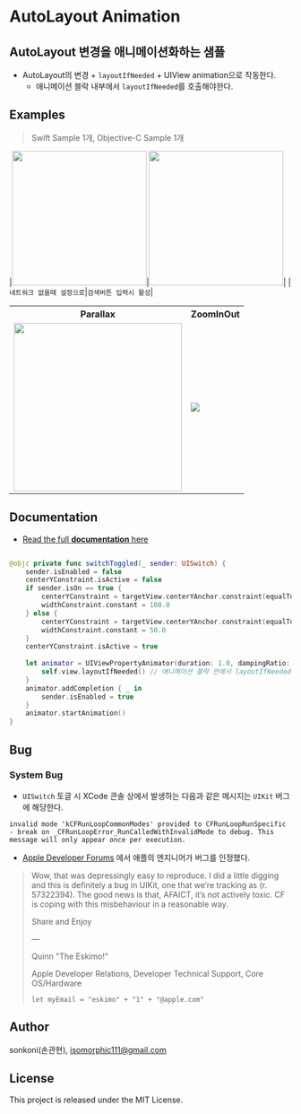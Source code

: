 # AutoLayout Animation 

## AutoLayout 변경을 애니메이션화하는 샘플
- AutoLayout의 변경 + `layoutIfNeeded` + UIView animation으로 작동한다.
    - 애니메이션 블락 내부에서 `layoutIfNeeded`를 호출해야한다. 

## Examples
> Swift Sample 1개, Objective-C Sample 1개


|<img width=240 src="https://user-images.githubusercontent.com/46439995/185067434-c71f35dd-3db5-41c9-ad73-39c3301043b1.gif">|<img width=240 src="https://user-images.githubusercontent.com/46439995/185071000-b96ddd72-52df-45b8-858f-3a065a438708.gif">|
|`네트워크 없을때 설정으로`|`검색버튼 입력시 활성`| 

<table>
<tr>
<th>Parallax</th>
<th>ZoomInOut</th>
</tr>
<tr>
<td><img src="http://i.imgur.com/v8JuRYj.gif" width="300"></td>
<td><img src="http://i.imgur.com/lLooXQ7.gif"/></td>
</tr>
</table>


## Documentation

- [Read the full **documentation** here](http://wiki.mulgrim.net/page/Api:UIKit/UIView/-_layoutIfNeeded)

```swift

@objc private func switchToggled(_ sender: UISwitch) {
    sender.isEnabled = false
    centerYConstraint.isActive = false
    if sender.isOn == true {
        centerYConstraint = targetView.centerYAnchor.constraint(equalTo: view.centerYAnchor)
        widthConstraint.constant = 100.0
    } else {
        centerYConstraint = targetView.centerYAnchor.constraint(equalTo: view.safeAreaLayoutGuide.bottomAnchor, constant: -50.0)
        widthConstraint.constant = 50.0
    }
    centerYConstraint.isActive = true
        
    let animator = UIViewPropertyAnimator(duration: 1.0, dampingRatio: 0.4) {
        self.view.layoutIfNeeded() // 애니메이션 블락 안에서 layoutIfNeeded 메서드를 호출해야한다. 
    }
    animator.addCompletion { _ in
        sender.isEnabled = true
    }
    animator.startAnimation()
}

```

## Bug
### System Bug
- `UISwitch` 토글 시 XCode 콘솔 상에서 발생하는 다음과 같은 메시지는 `UIKit` 버그에 해당한다.
```
invalid mode 'kCFRunLoopCommonModes' provided to CFRunLoopRunSpecific - break on _CFRunLoopError_RunCalledWithInvalidMode to debug. This message will only appear once per execution.
```
- [Apple Developer Forums](https://developer.apple.com/forums/thread/132035?answerId=416935022#416935022) 에서 애플의 엔지니어가 버그를 인정했다.
> Wow, that was depressingly easy to reproduce. I did a little digging and this is definitely a bug in UIKit, one that we’re tracking as (r. 57322394). The good news is that, AFAICT, it’s not actively toxic. CF is coping with this misbehaviour in a reasonable way.
>
> Share and Enjoy
>
>   —
>
> Quinn "The Eskimo!"
>
> Apple Developer Relations, Developer Technical Support, Core OS/Hardware
>  ```
>  let myEmail = "eskimo" + "1" + "@apple.com"
>  ```


## Author

sonkoni(손관현), isomorphic111@gmail.com 

## License

This project is released under the MIT License.
